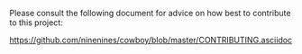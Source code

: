 Please consult the following document for advice on how best
to contribute to this project:

https://github.com/ninenines/cowboy/blob/master/CONTRIBUTING.asciidoc
